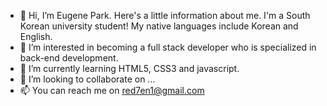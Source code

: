 - 👋 Hi, I’m Eugene Park. Here's a little information about me. I'm a South Korean university student! My native languages include Korean and English.
- 👀 I’m interested in becoming a full stack developer who is specialized in back-end development.
- 🌱 I’m currently learning HTML5, CSS3 and javascript.
- 💞️ I’m looking to collaborate on ...
- 📫 You can reach me on red7en1@gmail.com

<!---
red7en1/red7en1 is a ✨ special ✨ repository because its `README.md` (this file) appears on your GitHub profile.
You can click the Preview link to take a look at your changes.
--->
